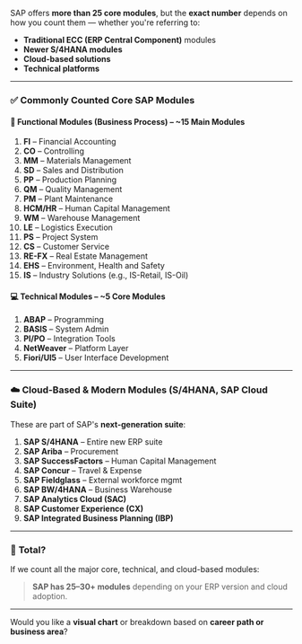 SAP offers **more than 25 core modules**, but the **exact number** depends on how you count them — whether you're referring to:

* **Traditional ECC (ERP Central Component)** modules
* **Newer S/4HANA modules**
* **Cloud-based solutions**
* **Technical platforms**

---

### ✅ **Commonly Counted Core SAP Modules**

#### 🧩 **Functional Modules (Business Process)** – \~15 Main Modules

1. **FI** – Financial Accounting
2. **CO** – Controlling
3. **MM** – Materials Management
4. **SD** – Sales and Distribution
5. **PP** – Production Planning
6. **QM** – Quality Management
7. **PM** – Plant Maintenance
8. **HCM/HR** – Human Capital Management
9. **WM** – Warehouse Management
10. **LE** – Logistics Execution
11. **PS** – Project System
12. **CS** – Customer Service
13. **RE-FX** – Real Estate Management
14. **EHS** – Environment, Health and Safety
15. **IS** – Industry Solutions (e.g., IS-Retail, IS-Oil)

#### 💻 **Technical Modules** – \~5 Core Modules

1. **ABAP** – Programming
2. **BASIS** – System Admin
3. **PI/PO** – Integration Tools
4. **NetWeaver** – Platform Layer
5. **Fiori/UI5** – User Interface Development

---

### ☁️ **Cloud-Based & Modern Modules** (S/4HANA, SAP Cloud Suite)

These are part of SAP's **next-generation suite**:

1. **SAP S/4HANA** – Entire new ERP suite
2. **SAP Ariba** – Procurement
3. **SAP SuccessFactors** – Human Capital Management
4. **SAP Concur** – Travel & Expense
5. **SAP Fieldglass** – External workforce mgmt
6. **SAP BW/4HANA** – Business Warehouse
7. **SAP Analytics Cloud (SAC)**
8. **SAP Customer Experience (CX)**
9. **SAP Integrated Business Planning (IBP)**

---

### 🔢 **Total?**

If we count all the major core, technical, and cloud-based modules:

> **SAP has 25–30+ modules** depending on your ERP version and cloud adoption.

---

Would you like a **visual chart** or breakdown based on **career path or business area**?
